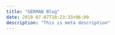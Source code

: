```yaml
---
title: "GERMAN Blog"
date: 2018-07-07T18:23:33+06:00
description: "This is meta description"
---
```

